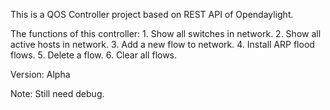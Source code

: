 This is a QOS Controller project based on REST API of Opendaylight.

The functions of this controller:
	1. Show all switches in network.
	2. Show all active hosts in network. 
	3. Add a new flow to network.
	4. Install ARP flood flows.
	5. Delete a flow.
	6. Clear all flows.

Version: Alpha

Note: Still need debug.